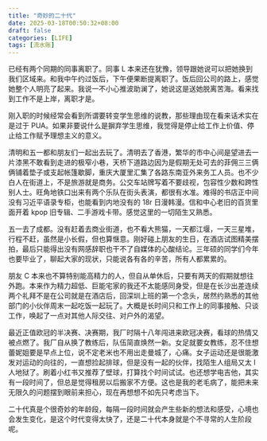 ```yaml
---
title: "奇妙的二十代"
date: 2025-03-18T00:50:32+08:00
draft: false
categories: [LIFE]
tags: [流水账]
---
```


已经有两个同期的同事离职了。同事 L 本来还在犹豫，领导跟她说可以把她换到我们区域来。和我中午约过饭后，下午便果断提离职了。饭后回公司的路上，感觉她整个人明亮了起来。我说一不小心推波助澜了，她说这是送她脱离苦海。看来找到工作不是上岸，离职才是。

<!--more-->

刚入职的时候经常会看到所谓要转变学生思维的说教，那些理由现在看来话术实在是过于 PUA。如果非要说什么是摒弃学生思维，我觉得是停止给工作上价值、停止给工作赋予理想主义的意义。

清明和五一都和朋友们一起出去玩了。清明去了香港，繁华的市中心间是望进去一片漆黑不敢看到走进的极窄小巷，天桥下道路边因为是假期无处可去的菲佣三三俩俩铺着垫子或支起帐篷歇脚，重庆大厦里汇集了各路东南亚外来务工人员。也不少白人在街道上，不是旅游就是商务。公交车站牌写着不要歧视，包容性少数和跨性别人士。旺角地铁口出来有两个乐队在街头表演，都很有水准。难得的书店正中间没有习近平语录专柜，也能看到内地没有的 18r 日漫韩漫。信和中心老旧的百货里面开着 kpop 旧专辑、二手游戏卡带。感觉这里的一切陌生又熟悉。

五一去了成都。没有赶着去商业街道，也不看大熊猫，一天都江堰，一天三星堆，行程不赶，虽然是小长假，但也算惬意。刚好碰上朋友的生日，在酒店试图精美摆拍，最后只能得出没有网感辞职也干不了自媒体的心酸结论。三年硕的同学们今年也要毕业了，聊起大家的现状，只能说各有各的辛苦，所有人都累累的。

朋友 C 本来也不算特别能高精力的人，但自从单休后，只要有两天的假期就想往外跑。本来作为精力超低、巨能宅家的我还不太能感同身受，但是在长沙出差连续两个礼拜不是在公司就是在酒店后，回深圳上班的第一个念头，居然约熟悉的其他部门的小伙伴周末一起吃饭一起玩了。大概是长时间只和工作上的同事接触、只谈工作，唤起了一点对其他人际交往、对户外的渴望。

最近正值欧冠的半决赛、决赛期，我厂时隔十八年闯进来欧冠决赛，看球的热情又被点燃了。我厂自从换了教练后，队伍简直焕然一新。女足就要女教练，忍不住想蕾妮姐要是早点上位，说不定老米也不用出走曼城了，心痛。女子运动还是很能激发对运动的向往的，一直想捡起排球，但是没有一起的伙伴，找陌生人组局又太 I 人地狱了。刷着小红书又推荐了壁球，打算找个时间试试。也还想学电吉他，其实有一段时间了，但总是觉得租房以后搬家不方便。这也是我的老毛病了，能把未来无限久的问题摆到眼前来担心，现在再想想不如先只考虑当下。

二十代真是个很奇妙的年龄段，每隔一段时间就会产生些新的想法和感受，心境也会发生变化，是这个时代变得太快了，还是二十代本身就是个不寻常的人生阶段呢。


